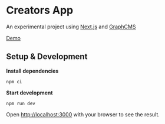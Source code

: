 # Creators App

An experimental project using [Next.js](https://nextjs.org/) and [GraphCMS](https://graphcms.com/)

[Demo](http://nextjs-graphcms-taupe.vercel.app/)

## Setup & Development

**Install dependencies**
```
npm ci
```

**Start development**
```
npm run dev
```

Open [http://localhost:3000](http://localhost:3000) with your browser to see the result.

